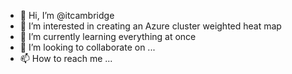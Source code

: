 - 👋 Hi, I’m @itcambridge
- 👀 I’m interested in creating an Azure cluster weighted heat map
- 🌱 I’m currently learning everything at once
- 💞️ I’m looking to collaborate on ...
- 📫 How to reach me ...

<!---
itcambridge/itcambridge is a ✨ special ✨ repository because its `README.md` (this file) appears on your GitHub profile.
You can click the Preview link to take a look at your changes.
--->
